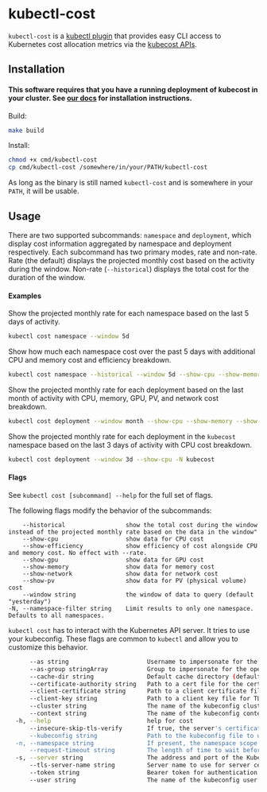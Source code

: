 # kubectl-cost

`kubectl-cost` is a [kubectl plugin](https://kubernetes.io/docs/tasks/extend-kubectl/kubectl-plugins/) that provides easy CLI access to Kubernetes cost allocation metrics via the [kubecost APIs](https://github.com/kubecost/docs/blob/master/apis.md).

## Installation

#### This software requires that you have a running deployment of kubecost in your cluster. See [our docs](https://docs.kubecost.com/install) for installation instructions.

Build:

``` sh
make build
```

Install:

``` sh
chmod +x cmd/kubectl-cost
cp cmd/kubectl-cost /somewhere/in/your/PATH/kubectl-cost
```

As long as the binary is still named `kubectl-cost` and is somewhere in your `PATH`, it will be usable.

## Usage

There are two supported subcommands: `namespace` and `deployment`, which display cost information aggregated by namespace and deployment respectively. Each subcommand has two primary modes, rate and non-rate. Rate (the default) displays the projected monthly cost based on the activity during the window. Non-rate (`--historical`) displays the total cost for the duration of the window.


#### Examples
Show the projected monthly rate for each namespace based on the last 5 days of activity.
``` sh
kubectl cost namespace --window 5d
```

Show how much each namespace cost over the past 5 days with additional CPU and memory cost and efficiency breakdown.
``` sh
kubectl cost namespace --historical --window 5d --show-cpu --show-memory --show-efficiency
```

Show the projected monthly rate for each deployment based on the last month of activity with CPU, memory, GPU, PV, and network cost breakdown.
``` sh
kubectl cost deployment --window month --show-cpu --show-memory --show-gpu --show-pv --show-network
```

Show the projected monthly rate for each deployment in the `kubecost` namespace based on the last 3 days of activity with CPU cost breakdown.
``` sh
kubectl cost deployment --window 3d --show-cpu -N kubecost
```



#### Flags
See `kubectl cost [subcommand] --help` for the full set of flags.

The following flags modify the behavior of the subcommands:
```
    --historical                 show the total cost during the window instead of the projected monthly rate based on the data in the window"
    --show-cpu                   show data for CPU cost
    --show-efficiency            show efficiency of cost alongside CPU and memory cost. No effect with --rate.
    --show-gpu                   show data for GPU cost
    --show-memory                show data for memory cost
    --show-network               show data for network cost
    --show-pv                    show data for PV (physical volume) cost
    --window string              the window of data to query (default "yesterday")
-N, --namespace-filter string    Limit results to only one namespace. Defaults to all namespaces.
```


`kubectl cost` has to interact with the Kubernetes API server. It tries to use your kubeconfig. These flags are common to `kubectl` and allow you to customize this behavior.
``` sh
      --as string                      Username to impersonate for the operation
      --as-group stringArray           Group to impersonate for the operation, this flag can be repeated to specify multiple groups.
      --cache-dir string               Default cache directory (default "/home/delta/.kube/cache")
      --certificate-authority string   Path to a cert file for the certificate authority
      --client-certificate string      Path to a client certificate file for TLS
      --client-key string              Path to a client key file for TLS
      --cluster string                 The name of the kubeconfig cluster to use
      --context string                 The name of the kubeconfig context to use
  -h, --help                           help for cost
      --insecure-skip-tls-verify       If true, the server's certificate will not be checked for validity. This will make your HTTPS connections insecure
      --kubeconfig string              Path to the kubeconfig file to use for CLI requests.
  -n, --namespace string               If present, the namespace scope for this CLI request
      --request-timeout string         The length of time to wait before giving up on a single server request. Non-zero values should contain a corresponding time unit (e.g. 1s, 2m, 3h). A value of zero means don't timeout requests. (default "0")
  -s, --server string                  The address and port of the Kubernetes API server
      --tls-server-name string         Server name to use for server certificate validation. If it is not provided, the hostname used to contact the server is used
      --token string                   Bearer token for authentication to the API server
      --user string                    The name of the kubeconfig user to use
```

